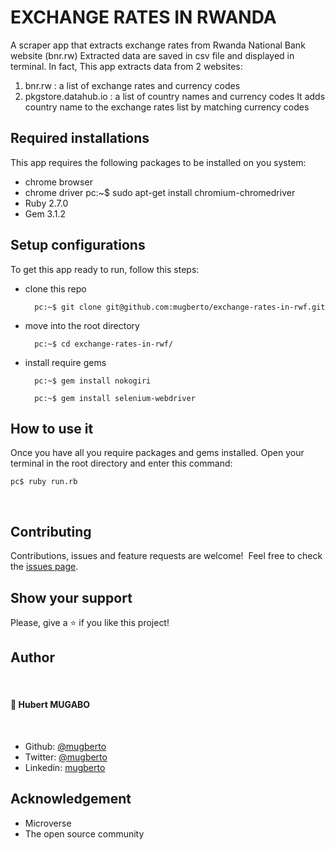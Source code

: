 # EXCHANGE RATES IN RWANDA

A scraper app that extracts exchange rates from Rwanda National Bank website (bnr.rw)
Extracted data are saved in csv file and displayed in terminal. 
In fact, This app extracts data from 2 websites:
1. bnr.rw : a list of exchange rates and currency codes
2. pkgstore.datahub.io : a list of country names and currency codes
It adds country name to the exchange rates list by matching currency codes

## Required installations
This app requires the following packages to be installed on you system:
- chrome browser
- chrome driver 
        pc:~$ sudo apt-get install chromium-chromedriver
- Ruby 2.7.0
- Gem 3.1.2

## Setup configurations

To get this app ready to run, follow this steps:

* clone this repo

        pc:~$ git clone git@github.com:mugberto/exchange-rates-in-rwf.git

* move into the root directory

        pc:~$ cd exchange-rates-in-rwf/

* install require gems

        pc:~$ gem install nokogiri
        
        pc:~$ gem install selenium-webdriver

## How to use it

Once you have all you require packages and gems installed. 
Open your terminal in the root directory and enter this command:

    pc$ ruby run.rb
 ​
## Contributing

Contributions, issues and feature requests are welcome!
​
Feel free to check the [issues page](https://github.com/mugberto/tic-tac-toe/issues).
​

## Show your support

Please, give a ⭐️ if you like this project!

## Author
​
#### 👤 **Hubert MUGABO**
​
- Github: [@mugberto](https://github.com/mugberto)
- Twitter: [@mugberto](https://twitter.com/mugberto)
- Linkedin: [mugberto](https://www.linkedin.com/in/hubert-mugabo-23144b6a/)

## Acknowledgement

- Microverse
- The open source community